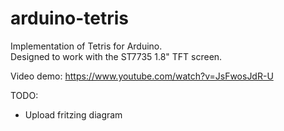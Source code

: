 # arduino-tetris

Implementation of Tetris for Arduino.  
Designed to work with the ST7735 1.8" TFT screen.  

Video demo: https://www.youtube.com/watch?v=JsFwosJdR-U

TODO:  
- Upload fritzing diagram  

